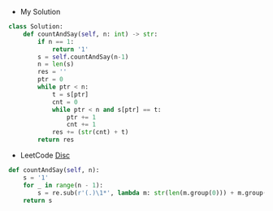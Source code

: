 
* My Solution
```python
class Solution:
    def countAndSay(self, n: int) -> str:
        if n == 1:
            return '1'
        s = self.countAndSay(n-1)
        n = len(s)
        res = ''
        ptr = 0
        while ptr < n:
            t = s[ptr]
            cnt = 0
            while ptr < n and s[ptr] == t:
                ptr += 1
                cnt += 1
            res += (str(cnt) + t)
        return res
```

* LeetCode [Disc](https://leetcode.com/problems/count-and-say/discuss/15999/4-5-lines-Python-solutions)
```python
def countAndSay(self, n):
    s = '1'
    for _ in range(n - 1):
        s = re.sub(r'(.)\1*', lambda m: str(len(m.group(0))) + m.group(1), s)
    return s
```